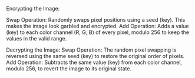 Encrypting the Image:

Swap Operation: Randomly swaps pixel positions using a seed (key). This makes the image look garbled and encrypted.
Add Operation: Adds a value (key) to each color channel (R, G, B) of every pixel, modulo 256 to keep the values in the valid range.


Decrypting the Image:
Swap Operation: The random pixel swapping is reversed using the same seed (key) to restore the original order of pixels.
Add Operation: Subtracts the same value (key) from each color channel, modulo 256, to revert the image to its original state.
